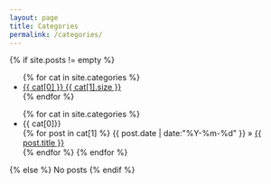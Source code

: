 ```yaml
---
layout: page
title: Categories
permalink: /categories/
---
```


{% if site.posts != empty %}

<ul class = "post-tags-num">
{% for cat in site.categories %}
<li> <a href="#{{ cat[0] }}" title="{{ cat[0] }}" rel="{{ cat[1].size }}">{{ cat[0] }}<span> {{ cat[1].size }}</span></a> </li>
{% endfor %}
</ul>

<ul class="tags-box">
{% for cat in site.categories %}
<li id="{{ cat[0] }}">{{ cat[0]}}</li>
{% for post in cat[1] %}
<time datetime="{{ post.date | date:"%Y-%m-%d" }}">{{ post.date | date:"%Y-%m-%d" }}</time> &raquo;
<a href="{{ site.baseurl }}{{ post.url }}" title="{{ post.title }}">{{ post.title }}</a><br />
{% endfor %}
{% endfor %}
</ul>
{% else %}
<span>No posts</span>
{% endif %}

